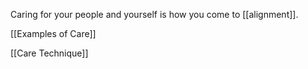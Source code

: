 Caring for your people and yourself is how you come to [[alignment]].

[[Examples of Care]]

[[Care Technique]]
